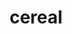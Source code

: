 ---
title: "cereal"
layout: cache
categories: [package, develop]
meta: {"compilers": ["gcc@11.4.0", "gcc@13.2.0"], "num_specs": 51, "num_specs_by_stack": {"e4s": 10, "e4s-neoverse-v2": 38, "radiuss": 3, "root": 51}, "oss": ["ubuntu22.04", "ubuntu24.04"], "platforms": ["linux"], "stacks": ["e4s", "e4s-neoverse-v2", "radiuss", "root"], "targets": ["neoverse_v2", "x86_64_v3"], "versions": ["1.3.0", "1.3.2"]}
spec_details: [{"compiler": "gcc@11.4.0", "hash": "2c3lbjt34wwwe6kmwn7osjshxbolofly", "os": "ubuntu22.04", "platform": "linux", "size": "-", "stacks": ["e4s-neoverse-v2", "root"], "target": "neoverse_v2", "variants": ["build_system=cmake", "build_type=Release", "generator=make", "~ipo", "patches:=27c9b59,2dfa0bf,7202653,91f968e"], "versions": ["1.3.0"]}, {"compiler": "gcc@13.2.0", "hash": "2z6fil425mmefipjv76wctzmh5txbnsu", "os": "ubuntu24.04", "platform": "linux", "size": "-", "stacks": ["radiuss", "root"], "target": "x86_64_v3", "variants": ["build_system=cmake", "build_type=Release", "generator=make", "~ipo", "patches:=27c9b59,2dfa0bf,7202653,91f968e"], "versions": ["1.3.0"]}, {"compiler": "gcc@11.4.0", "hash": "46rf3ngioqtvgtwy5jk6ltk3kfys6cz5", "os": "ubuntu22.04", "platform": "linux", "size": "-", "stacks": ["e4s", "root"], "target": "x86_64_v3", "variants": ["build_system=cmake", "build_type=Release", "generator=make", "~ipo", "patches:=27c9b59,2dfa0bf,7202653,91f968e"], "versions": ["1.3.0"]}, {"compiler": "gcc@11.4.0", "hash": "4f6ry2vftbt6mo75447syh25ryp4kdud", "os": "ubuntu22.04", "platform": "linux", "size": "-", "stacks": ["e4s-neoverse-v2", "root"], "target": "neoverse_v2", "variants": ["build_system=cmake", "build_type=Release", "generator=make", "~ipo", "patches:=27c9b59,2dfa0bf,7202653,91f968e"], "versions": ["1.3.0"]}, {"compiler": "gcc@11.4.0", "hash": "5acnvtxw2n6ppornjtiovtdxzntedmqw", "os": "ubuntu22.04", "platform": "linux", "size": "-", "stacks": ["e4s-neoverse-v2", "root"], "target": "neoverse_v2", "variants": ["build_system=cmake", "build_type=Release", "generator=make", "~ipo", "patches:=27c9b59,2dfa0bf,7202653,91f968e"], "versions": ["1.3.0"]}, {"compiler": "gcc@11.4.0", "hash": "5hte4ch4saatbjtpbmoa7eg7uakkmi5j", "os": "ubuntu22.04", "platform": "linux", "size": "-", "stacks": ["e4s-neoverse-v2", "root"], "target": "neoverse_v2", "variants": ["build_system=cmake", "build_type=Release", "generator=make", "~ipo", "patches:=27c9b59,2dfa0bf,7202653,91f968e"], "versions": ["1.3.0"]}, {"compiler": "gcc@11.4.0", "hash": "5m7urwdvxtjuvktzjlj4dxsn574ianxl", "os": "ubuntu22.04", "platform": "linux", "size": "-", "stacks": ["e4s-neoverse-v2", "root"], "target": "neoverse_v2", "variants": ["build_system=cmake", "build_type=Release", "generator=make", "~ipo", "patches:=27c9b59,2dfa0bf,7202653,91f968e"], "versions": ["1.3.0"]}, {"compiler": "gcc@11.4.0", "hash": "624fvkoq3xdhvbqy7l5ioyo7od6omt4n", "os": "ubuntu22.04", "platform": "linux", "size": "-", "stacks": ["e4s-neoverse-v2", "root"], "target": "neoverse_v2", "variants": ["build_system=cmake", "build_type=Release", "generator=make", "~ipo", "patches:=27c9b59,2dfa0bf,7202653,91f968e"], "versions": ["1.3.0"]}, {"compiler": "gcc@11.4.0", "hash": "75zsort57a7el4ipt2g4e36nxig2skdd", "os": "ubuntu22.04", "platform": "linux", "size": "-", "stacks": ["e4s-neoverse-v2", "root"], "target": "neoverse_v2", "variants": ["build_system=cmake", "build_type=Release", "generator=make", "~ipo", "patches:=27c9b59,2dfa0bf,7202653,91f968e"], "versions": ["1.3.0"]}, {"compiler": "gcc@11.4.0", "hash": "7nkoetp72p6xole5adlju65bxwqb27xr", "os": "ubuntu22.04", "platform": "linux", "size": "-", "stacks": ["e4s-neoverse-v2", "root"], "target": "neoverse_v2", "variants": ["build_system=cmake", "build_type=Release", "generator=make", "~ipo", "patches:=27c9b59,2dfa0bf,7202653,91f968e"], "versions": ["1.3.0"]}, {"compiler": "gcc@11.4.0", "hash": "a3j6alp4mqonjgs4g5di5eob4olp7r64", "os": "ubuntu22.04", "platform": "linux", "size": "-", "stacks": ["e4s-neoverse-v2", "root"], "target": "neoverse_v2", "variants": ["build_system=cmake", "build_type=Release", "generator=make", "~ipo", "patches:=27c9b59,2dfa0bf,7202653,91f968e"], "versions": ["1.3.0"]}, {"compiler": "gcc@11.4.0", "hash": "ahsfssxoqff4uuvfrm6zyfvmqbyjyyoz", "os": "ubuntu22.04", "platform": "linux", "size": "-", "stacks": ["e4s-neoverse-v2", "root"], "target": "neoverse_v2", "variants": ["build_system=cmake", "build_type=Release", "generator=make", "~ipo", "patches:=27c9b59,2dfa0bf,7202653,91f968e"], "versions": ["1.3.0"]}, {"compiler": "gcc@11.4.0", "hash": "ajvylj7qt4v5r7mxtkuaikezcdaxlbid", "os": "ubuntu22.04", "platform": "linux", "size": "-", "stacks": ["e4s-neoverse-v2", "root"], "target": "neoverse_v2", "variants": ["build_system=cmake", "build_type=Release", "generator=make", "~ipo", "patches:=27c9b59,2dfa0bf,7202653,91f968e"], "versions": ["1.3.0"]}, {"compiler": "gcc@11.4.0", "hash": "atzqscx4xcfzrxel5vtazjla7f74i74e", "os": "ubuntu22.04", "platform": "linux", "size": "-", "stacks": ["e4s-neoverse-v2", "root"], "target": "neoverse_v2", "variants": ["build_system=cmake", "build_type=Release", "generator=make", "~ipo", "patches:=27c9b59,2dfa0bf,7202653,91f968e"], "versions": ["1.3.0"]}, {"compiler": "gcc@11.4.0", "hash": "buz24qzrb3ukz52dtliwjc5oqgehbk44", "os": "ubuntu22.04", "platform": "linux", "size": "-", "stacks": ["e4s", "root"], "target": "x86_64_v3", "variants": ["build_system=cmake", "build_type=Release", "generator=make", "~ipo", "patches:=27c9b59,2dfa0bf,7202653,91f968e"], "versions": ["1.3.0"]}, {"compiler": "gcc@11.4.0", "hash": "bymij3vaimljviao4kaqmzimcotmsdtd", "os": "ubuntu22.04", "platform": "linux", "size": "-", "stacks": ["e4s", "root"], "target": "x86_64_v3", "variants": ["build_system=cmake", "build_type=Release", "generator=make", "~ipo", "patches:=27c9b59,2dfa0bf,7202653,91f968e"], "versions": ["1.3.0"]}, {"compiler": "gcc@11.4.0", "hash": "d55vpkywqa6kpjk4o5skprgeyb2e5e4v", "os": "ubuntu22.04", "platform": "linux", "size": "-", "stacks": ["e4s", "root"], "target": "x86_64_v3", "variants": ["build_system=cmake", "build_type=Release", "generator=make", "~ipo", "patches:=2dfa0bf"], "versions": ["1.3.2"]}, {"compiler": "gcc@11.4.0", "hash": "dgd7hovfvmbjnhte7h5ss4oo3oqywdzx", "os": "ubuntu22.04", "platform": "linux", "size": "-", "stacks": ["e4s-neoverse-v2", "root"], "target": "neoverse_v2", "variants": ["build_system=cmake", "build_type=Release", "generator=make", "~ipo", "patches:=27c9b59,2dfa0bf,7202653,91f968e"], "versions": ["1.3.0"]}, {"compiler": "gcc@11.4.0", "hash": "dlr3yz2o62rdi6fi6q55jpi5sumf5t3v", "os": "ubuntu22.04", "platform": "linux", "size": "-", "stacks": ["e4s-neoverse-v2", "root"], "target": "neoverse_v2", "variants": ["build_system=cmake", "build_type=Release", "generator=make", "~ipo", "patches:=27c9b59,2dfa0bf,7202653,91f968e"], "versions": ["1.3.0"]}, {"compiler": "gcc@11.4.0", "hash": "enlxuwimt6ivxunwpmo6zijo7rdq4efh", "os": "ubuntu22.04", "platform": "linux", "size": "-", "stacks": ["e4s-neoverse-v2", "root"], "target": "neoverse_v2", "variants": ["build_system=cmake", "build_type=Release", "generator=make", "~ipo", "patches:=27c9b59,2dfa0bf,7202653,91f968e"], "versions": ["1.3.0"]}, {"compiler": "gcc@11.4.0", "hash": "fxrw4vye7xwnymtljj6tx5oioevduhmr", "os": "ubuntu22.04", "platform": "linux", "size": "-", "stacks": ["e4s-neoverse-v2", "root"], "target": "neoverse_v2", "variants": ["build_system=cmake", "build_type=Release", "generator=make", "~ipo", "patches:=27c9b59,2dfa0bf,7202653,91f968e"], "versions": ["1.3.0"]}, {"compiler": "gcc@11.4.0", "hash": "gcvo2nb7fdm7wjeg7bh3ierurdsdgpsu", "os": "ubuntu22.04", "platform": "linux", "size": "-", "stacks": ["e4s-neoverse-v2", "root"], "target": "neoverse_v2", "variants": ["build_system=cmake", "build_type=Release", "generator=make", "~ipo", "patches:=27c9b59,2dfa0bf,7202653,91f968e"], "versions": ["1.3.0"]}, {"compiler": "gcc@11.4.0", "hash": "gsyjxyghww4q6vbwvhgogz7jlqbbeh5f", "os": "ubuntu22.04", "platform": "linux", "size": "-", "stacks": ["e4s-neoverse-v2", "root"], "target": "neoverse_v2", "variants": ["build_system=cmake", "build_type=Release", "generator=make", "~ipo", "patches:=27c9b59,2dfa0bf,7202653,91f968e"], "versions": ["1.3.0"]}, {"compiler": "gcc@11.4.0", "hash": "gv4cuxacnl7vdxl6ne55q6r2ggqmsmr4", "os": "ubuntu22.04", "platform": "linux", "size": "-", "stacks": ["e4s-neoverse-v2", "root"], "target": "neoverse_v2", "variants": ["build_system=cmake", "build_type=Release", "generator=make", "~ipo", "patches:=27c9b59,2dfa0bf,7202653,91f968e"], "versions": ["1.3.0"]}, {"compiler": "gcc@11.4.0", "hash": "hz4rittw22vs5npmb5qqecdz5vbkzovq", "os": "ubuntu22.04", "platform": "linux", "size": "-", "stacks": ["e4s", "root"], "target": "x86_64_v3", "variants": ["build_system=cmake", "build_type=Release", "generator=make", "~ipo", "patches:=27c9b59,2dfa0bf,7202653,91f968e"], "versions": ["1.3.0"]}, {"compiler": "gcc@11.4.0", "hash": "it73zrm6lkzkrdloimvivyhxuityfghl", "os": "ubuntu22.04", "platform": "linux", "size": "-", "stacks": ["e4s-neoverse-v2", "root"], "target": "neoverse_v2", "variants": ["build_system=cmake", "build_type=Release", "generator=make", "~ipo", "patches:=27c9b59,2dfa0bf,7202653,91f968e"], "versions": ["1.3.0"]}, {"compiler": "gcc@11.4.0", "hash": "ityr6xafbousyosumzfthy6xufy72nm7", "os": "ubuntu22.04", "platform": "linux", "size": "-", "stacks": ["e4s", "root"], "target": "x86_64_v3", "variants": ["build_system=cmake", "build_type=Release", "generator=make", "~ipo", "patches:=2dfa0bf"], "versions": ["1.3.2"]}, {"compiler": "gcc@11.4.0", "hash": "iy6ymejlwek5verczkrvkovbp5fw6w6e", "os": "ubuntu22.04", "platform": "linux", "size": "-", "stacks": ["e4s-neoverse-v2", "root"], "target": "neoverse_v2", "variants": ["build_system=cmake", "build_type=Release", "generator=make", "~ipo", "patches:=27c9b59,2dfa0bf,7202653,91f968e"], "versions": ["1.3.0"]}, {"compiler": "gcc@11.4.0", "hash": "iyig5r6kaqfboddnghfmzjngdj2ewyvf", "os": "ubuntu22.04", "platform": "linux", "size": "-", "stacks": ["e4s-neoverse-v2", "root"], "target": "neoverse_v2", "variants": ["build_system=cmake", "build_type=Release", "generator=make", "~ipo", "patches:=27c9b59,2dfa0bf,7202653,91f968e"], "versions": ["1.3.0"]}, {"compiler": "gcc@11.4.0", "hash": "jcoljxlabiywhpc7knjgw4m2kmod7lry", "os": "ubuntu22.04", "platform": "linux", "size": "-", "stacks": ["e4s-neoverse-v2", "root"], "target": "neoverse_v2", "variants": ["build_system=cmake", "build_type=Release", "generator=make", "~ipo", "patches:=27c9b59,2dfa0bf,7202653,91f968e"], "versions": ["1.3.0"]}, {"compiler": "gcc@11.4.0", "hash": "jcsdi75rfxjafanapdyfsv4rukpwufq3", "os": "ubuntu22.04", "platform": "linux", "size": "-", "stacks": ["e4s-neoverse-v2", "root"], "target": "neoverse_v2", "variants": ["build_system=cmake", "build_type=Release", "generator=make", "~ipo", "patches:=27c9b59,2dfa0bf,7202653,91f968e"], "versions": ["1.3.0"]}, {"compiler": "gcc@13.2.0", "hash": "jcuhp6jsejkztjwy4nk4tranfick4e3z", "os": "ubuntu24.04", "platform": "linux", "size": "-", "stacks": ["radiuss", "root"], "target": "x86_64_v3", "variants": ["build_system=cmake", "build_type=Release", "generator=make", "~ipo", "patches:=27c9b59,2dfa0bf,7202653,91f968e"], "versions": ["1.3.0"]}, {"compiler": "gcc@13.2.0", "hash": "jynnufmwtgj56zpwcrhtp3dbc2faxsae", "os": "ubuntu24.04", "platform": "linux", "size": "-", "stacks": ["radiuss", "root"], "target": "x86_64_v3", "variants": ["build_system=cmake", "build_type=Release", "generator=make", "~ipo", "patches:=27c9b59,2dfa0bf,7202653,91f968e"], "versions": ["1.3.0"]}, {"compiler": "gcc@11.4.0", "hash": "lsxlth6fftimr363jxrpm55bh4oui2ad", "os": "ubuntu22.04", "platform": "linux", "size": "-", "stacks": ["e4s-neoverse-v2", "root"], "target": "neoverse_v2", "variants": ["build_system=cmake", "build_type=Release", "generator=make", "~ipo", "patches:=27c9b59,2dfa0bf,7202653,91f968e"], "versions": ["1.3.0"]}, {"compiler": "gcc@11.4.0", "hash": "okjmqzrmgoga4oc7f6ro2ruk3nqr4bpl", "os": "ubuntu22.04", "platform": "linux", "size": "-", "stacks": ["e4s", "root"], "target": "x86_64_v3", "variants": ["build_system=cmake", "build_type=Release", "generator=make", "~ipo", "patches:=2dfa0bf"], "versions": ["1.3.2"]}, {"compiler": "gcc@11.4.0", "hash": "pdyk7ks6cniyb57glj5re33zyxtlmnk2", "os": "ubuntu22.04", "platform": "linux", "size": "-", "stacks": ["e4s-neoverse-v2", "root"], "target": "neoverse_v2", "variants": ["build_system=cmake", "build_type=Release", "generator=make", "~ipo", "patches:=27c9b59,2dfa0bf,7202653,91f968e"], "versions": ["1.3.0"]}, {"compiler": "gcc@11.4.0", "hash": "rekvph5lq6jyepfapgfoguvyazj5f2s2", "os": "ubuntu22.04", "platform": "linux", "size": "-", "stacks": ["e4s-neoverse-v2", "root"], "target": "neoverse_v2", "variants": ["build_system=cmake", "build_type=Release", "generator=make", "~ipo", "patches:=27c9b59,2dfa0bf,7202653,91f968e"], "versions": ["1.3.0"]}, {"compiler": "gcc@11.4.0", "hash": "rwqdrqvckdxmwfyyuu74sj6mhsvtkfaz", "os": "ubuntu22.04", "platform": "linux", "size": "-", "stacks": ["e4s-neoverse-v2", "root"], "target": "neoverse_v2", "variants": ["build_system=cmake", "build_type=Release", "generator=make", "~ipo", "patches:=27c9b59,2dfa0bf,7202653,91f968e"], "versions": ["1.3.0"]}, {"compiler": "gcc@11.4.0", "hash": "svq4m2gqs2bczqvnkexnogsm2vqlb4s4", "os": "ubuntu22.04", "platform": "linux", "size": "-", "stacks": ["e4s-neoverse-v2", "root"], "target": "neoverse_v2", "variants": ["build_system=cmake", "build_type=Release", "generator=make", "~ipo", "patches:=27c9b59,2dfa0bf,7202653,91f968e"], "versions": ["1.3.0"]}, {"compiler": "gcc@11.4.0", "hash": "t3eb5qidgj2rjrz5znztf2jxevrwonpk", "os": "ubuntu22.04", "platform": "linux", "size": "-", "stacks": ["e4s-neoverse-v2", "root"], "target": "neoverse_v2", "variants": ["build_system=cmake", "build_type=Release", "generator=make", "~ipo", "patches:=27c9b59,2dfa0bf,7202653,91f968e"], "versions": ["1.3.0"]}, {"compiler": "gcc@11.4.0", "hash": "twfqvh2sbnsqoxpyeyqvazuqkbl7jd3v", "os": "ubuntu22.04", "platform": "linux", "size": "-", "stacks": ["e4s-neoverse-v2", "root"], "target": "neoverse_v2", "variants": ["build_system=cmake", "build_type=Release", "generator=make", "~ipo", "patches:=27c9b59,2dfa0bf,7202653,91f968e"], "versions": ["1.3.0"]}, {"compiler": "gcc@11.4.0", "hash": "vo2mx25piiacizkc5bninbs4h2ntm4jg", "os": "ubuntu22.04", "platform": "linux", "size": "-", "stacks": ["e4s", "root"], "target": "x86_64_v3", "variants": ["build_system=cmake", "build_type=Release", "generator=make", "~ipo", "patches:=2dfa0bf"], "versions": ["1.3.2"]}, {"compiler": "gcc@11.4.0", "hash": "voxkdqnfp3ofzqofcrrwdhzoggrj6kkn", "os": "ubuntu22.04", "platform": "linux", "size": "-", "stacks": ["e4s", "root"], "target": "x86_64_v3", "variants": ["build_system=cmake", "build_type=Release", "generator=make", "~ipo", "patches:=27c9b59,2dfa0bf,7202653,91f968e"], "versions": ["1.3.0"]}, {"compiler": "gcc@11.4.0", "hash": "vzrvtx25jzur3qapmdqsa33tkm7tftff", "os": "ubuntu22.04", "platform": "linux", "size": "-", "stacks": ["e4s-neoverse-v2", "root"], "target": "neoverse_v2", "variants": ["build_system=cmake", "build_type=Release", "generator=make", "~ipo", "patches:=27c9b59,2dfa0bf,7202653,91f968e"], "versions": ["1.3.0"]}, {"compiler": "gcc@11.4.0", "hash": "wvgpd7f7x2ottrp4ecssyvsyoie6e5yj", "os": "ubuntu22.04", "platform": "linux", "size": "-", "stacks": ["e4s-neoverse-v2", "root"], "target": "neoverse_v2", "variants": ["build_system=cmake", "build_type=Release", "generator=make", "~ipo", "patches:=27c9b59,2dfa0bf,7202653,91f968e"], "versions": ["1.3.0"]}, {"compiler": "gcc@11.4.0", "hash": "xhapmoijrftzc3qote7pmtupsxra5m6u", "os": "ubuntu22.04", "platform": "linux", "size": "-", "stacks": ["e4s", "root"], "target": "x86_64_v3", "variants": ["build_system=cmake", "build_type=Release", "generator=make", "~ipo", "patches:=2dfa0bf"], "versions": ["1.3.2"]}, {"compiler": "gcc@11.4.0", "hash": "xhiefhwnp2saggwwy3yhhbf2lwkejjft", "os": "ubuntu22.04", "platform": "linux", "size": "-", "stacks": ["e4s-neoverse-v2", "root"], "target": "neoverse_v2", "variants": ["build_system=cmake", "build_type=Release", "generator=make", "~ipo", "patches:=27c9b59,2dfa0bf,7202653,91f968e"], "versions": ["1.3.0"]}, {"compiler": "gcc@11.4.0", "hash": "xwklmwz3n5quca4hvgdgj56g7zgcwbuf", "os": "ubuntu22.04", "platform": "linux", "size": "-", "stacks": ["e4s-neoverse-v2", "root"], "target": "neoverse_v2", "variants": ["build_system=cmake", "build_type=Release", "generator=make", "~ipo", "patches:=27c9b59,2dfa0bf,7202653,91f968e"], "versions": ["1.3.0"]}, {"compiler": "gcc@11.4.0", "hash": "yskblumgubttwqovcqjfvifcortet52s", "os": "ubuntu22.04", "platform": "linux", "size": "-", "stacks": ["e4s-neoverse-v2", "root"], "target": "neoverse_v2", "variants": ["build_system=cmake", "build_type=Release", "generator=make", "~ipo", "patches:=27c9b59,2dfa0bf,7202653,91f968e"], "versions": ["1.3.0"]}, {"compiler": "gcc@11.4.0", "hash": "zh2275udpeeud5f3chkso2nt6hiovlvk", "os": "ubuntu22.04", "platform": "linux", "size": "-", "stacks": ["e4s-neoverse-v2", "root"], "target": "neoverse_v2", "variants": ["build_system=cmake", "build_type=Release", "generator=make", "~ipo", "patches:=27c9b59,2dfa0bf,7202653,91f968e"], "versions": ["1.3.0"]}, {"compiler": "gcc@11.4.0", "hash": "zvud3ezissohmcyxuqsnzu7mdtufvhla", "os": "ubuntu22.04", "platform": "linux", "size": "-", "stacks": ["e4s-neoverse-v2", "root"], "target": "neoverse_v2", "variants": ["build_system=cmake", "build_type=Release", "generator=make", "~ipo", "patches:=27c9b59,2dfa0bf,7202653,91f968e"], "versions": ["1.3.0"]}]
---